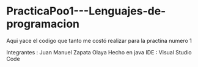 # PracticaPoo1---Lenguajes-de-programacion
Aqui yace el codigo que tanto me costó realizar para la practina numero 1


Integrantes : Juan Manuel Zapata Olaya
Hecho en java
IDE : Visual Studio Code

